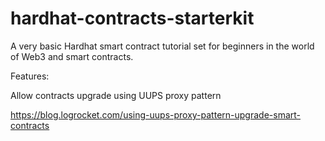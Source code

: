 # hardhat-contracts-starterkit
A very basic Hardhat smart contract tutorial set for beginners in the world of Web3 and smart contracts.

Features: 

Allow contracts upgrade using UUPS proxy pattern 

https://blog.logrocket.com/using-uups-proxy-pattern-upgrade-smart-contracts
